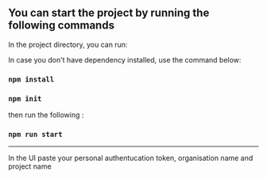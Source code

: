 
## You can start the project by running the following commands



In the project directory, you can run:


In case you don't have dependency installed, use the command below:

### `npm install`

### `npm init`
then run the following :

### `npm run start`



------------------------------------------------------------------------------


In the UI paste your personal authentucation token, organisation name and project name
